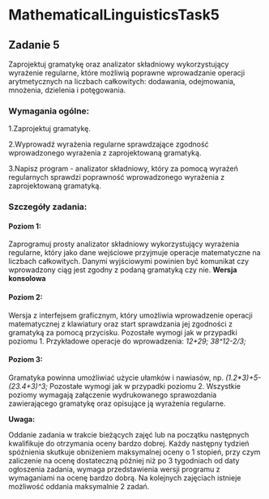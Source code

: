 # MathematicalLinguisticsTask5
## Zadanie 5

Zaprojektuj gramatykę oraz analizator składniowy wykorzystujący wyrażenie regularne, które możliwią poprawne wprowadzanie operacji arytmetycznych na liczbach całkowitych: dodawania, odejmowania, mnożenia, dzielenia i potęgowania.

### Wymagania ogólne:

1.Zaprojektuj gramatykę.

2.Wyprowadź wyrażenia regularne sprawdzające zgodność wprowadzonego wyrażenia z zaprojektowaną gramatyką.

3.Napisz program - analizator składniowy, który za pomocą wyrażeń regularnych sprawdzi poprawność wprowadzonego wyrażenia z zaprojektowaną gramatyką.

### Szczegóły zadania:

#### Poziom 1:
Zaprogramuj prosty analizator składniowy wykorzystujący wyrażenia regularne, który jako dane wejściowe przyjmuje operacje matematyczne na liczbach całkowitych. Danymi wyjściowymi powinien być komunikat czy wprowadzony ciąg jest zgodny z podaną gramatyką czy nie. <b>Wersja konsolowa</b>

#### Poziom 2:
Wersja z interfejsem graficznym, który umożliwia wprowadzenie operacji matematycznej z klawiatury oraz start sprawdzania jej zgodności z gramatyką za pomocą przycisku. Pozostałe wymogi jak w przypadki poziomu 1.
Przykładowe operacje do wprowadzenia: <i>12+2*9;  3*8^12-2/3;</i>

#### Poziom 3:
Gramatyka powinna umożliwiać użycie ułamków i nawiasów, np. <i>(1.2*3)+5-(23.4+3)^3;</i> Pozostałe wymogi jak w przypadki poziomu 2.
Wszystkie poziomy wymagają załączenie wydrukowanego sprawozdania zawierającego gramatykę oraz opisujące ją wyrażenia regularne.

<b>Uwaga:</b>

Oddanie zadania w trakcie bieżących zajęć lub na początku następnych kwalifikuje do otrzymania oceny bardzo dobrej. Każdy następny tydzień spóźnienia skutkuje obniżeniem maksymalnej oceny o 1 stopień, przy czym zaliczenie na ocenę dostateczną później niż po 3 tygodniach od daty ogłoszenia zadania, wymaga przedstawienia wersji programu z wymaganiami na ocenę bardzo dobrą. Na kolejnych zajęciach istnieje możliwość oddania maksymalnie 2 zadań.
